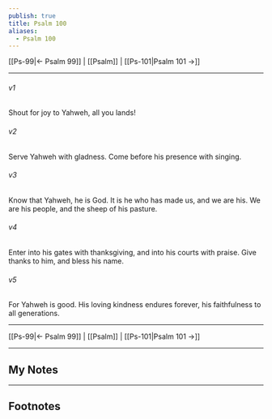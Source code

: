 ```yaml
---
publish: true
title: Psalm 100
aliases:
  - Psalm 100
---
```


[[Ps-99|← Psalm 99]] | [[Psalm]] | [[Ps-101|Psalm 101 →]]
***



###### v1 
Shout for joy to Yahweh, all you lands! 

###### v2 
Serve Yahweh with gladness. Come before his presence with singing. 

###### v3 
Know that Yahweh, he is God. It is he who has made us, and we are his. We are his people, and the sheep of his pasture. 

###### v4 
Enter into his gates with thanksgiving, and into his courts with praise. Give thanks to him, and bless his name. 

###### v5 
For Yahweh is good. His loving kindness endures forever, his faithfulness to all generations.

***
[[Ps-99|← Psalm 99]] | [[Psalm]] | [[Ps-101|Psalm 101 →]]

---
## My Notes

---
## Footnotes